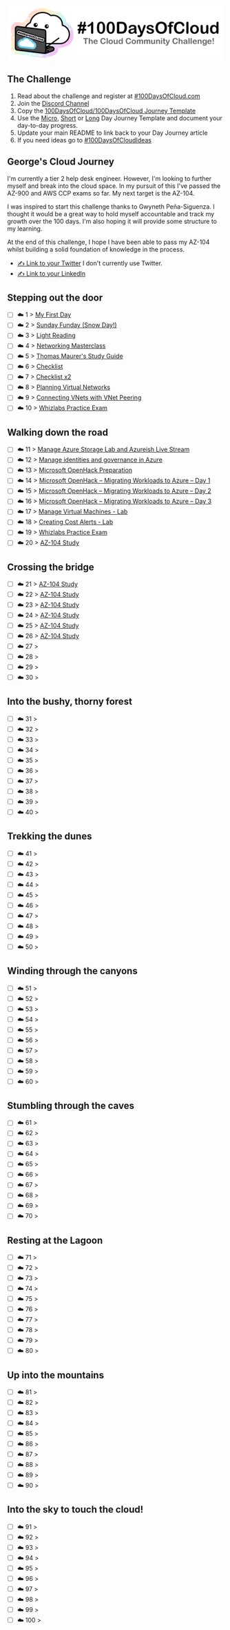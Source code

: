 <p align="center">
  <img src="banner.png">
</p>

## The Challenge
1. Read about the challenge and register at [#100DaysOfCloud.com](https://100DaysOfCloud.com)
2. Join the [Discord Channel](https://discord.gg/c6Db8nY)
3. Copy the [100DaysOfCloud/100DaysOfCloud Journey Template](https://github.com/100DaysOfCloud/100DaysOfCloud/generate)
4. Use the [Micro](Templates/000-DAY-ARTICLE-MICRO-TEMPLATE.md), [Short](Templates/001-DAY-ARTICLE-SHORT-TEMPLATE.md) or [Long](Templates/002-DAY-ARTICLE-LONG-TEMPLATE.md) Day Journey Template and document your day-to-day progress.
5. Update your main README to link back to your Day Journey article
4. If you need ideas go to [#100DaysOfCloudIdeas](https://github.com/100DaysOfCloud/100DaysOfCloudIdeas)

## George's Cloud Journey

I'm currently a tier 2 help desk engineer. However, I'm looking to further myself and break into the cloud space. In my pursuit of this I've passed the AZ-900 and AWS CCP exams so far. My next target is the AZ-104.

I was inspired to start this challenge thanks to Gwyneth Peña-Siguenza. I thought it would be a great way to hold myself accountable and track my growth over the 100 days. I'm also hoping it will provide some structure to my learning. 

At the end of this challenge, I hope I have been able to pass my AZ-104 whilst building a solid foundation of knowledge in the process.

- [✍️ Link to your Twitter](https://twitter.com/username) I don't currently use Twitter. 
- [✍️ Link to your LinkedIn](https://www.linkedin.com/in/george-pelling-145634a1)

## Stepping out the door

- [ ] ☁️ 1 > [My First Day](Journey/001/Readme.md)
- [ ] ☁️ 2 > [Sunday Funday (Snow Day!)](Journey/002/Readme.md)
- [ ] ☁️ 3 > [Light Reading](Journey/003/Readme.md)
- [ ] ☁️ 4 > [Networking Masterclass](Journey/004/Readme.md)
- [ ] ☁️ 5 > [Thomas Maurer's Study Guide](Journey/005/Readme.md)
- [ ] ☁️ 6 > [Checklist](Journey/006/Readme.md)
- [ ] ☁️ 7 > [Checklist x2](Journey/007/Readme.md)
- [ ] ☁️ 8 > [Planning Virtual Networks](Journey/008/Readme.md)
- [ ] ☁️ 9 > [Connecting VNets with VNet Peering](Journey/009/Readme.md)
- [ ] ☁️ 10 > [Whizlabs Practice Exam](Journey/010/Readme.md)

## Walking down the road

- [ ] ☁️ 11 > [Manage Azure Storage Lab and Azureish Live Stream](Journey/011/Readme.md)
- [ ] ☁️ 12 > [Manage identities and governance in Azure](Journey/012/Readme.md)
- [ ] ☁️ 13 > [Microsoft OpenHack Preparation](Journey/013/Readme.md)
- [ ] ☁️ 14 > [Microsoft OpenHack – Migrating Workloads to Azure – Day 1](Journey/014/Readme.md)
- [ ] ☁️ 15 > [Microsoft OpenHack – Migrating Workloads to Azure – Day 2](Journey/015/Readme.md)
- [ ] ☁️ 16 > [Microsoft OpenHack – Migrating Workloads to Azure – Day 3](Journey/016/Readme.md)
- [ ] ☁️ 17 > [Manage Virtual Machines - Lab](Journey/017/Readme.md)
- [ ] ☁️ 18 > [Creating Cost Alerts - Lab](Journey/018/Readme.md)
- [ ] ☁️ 19 > [Whizlabs Practice Exam](Journey/019/Readme.md)
- [ ] ☁️ 20 > [AZ-104 Study](Journey/020/Readme.md)

## Crossing the bridge

- [ ] ☁️ 21 > [AZ-104 Study](Journey/021/Readme.md)
- [ ] ☁️ 22 > [AZ-104 Study](Journey/022/Readme.md)
- [ ] ☁️ 23 > [AZ-104 Study](Journey/023/Readme.md)
- [ ] ☁️ 24 > [AZ-104 Study](Journey/024/Readme.md)
- [ ] ☁️ 25 > [AZ-104 Study](Journey/025/Readme.md)
- [ ] ☁️ 26 > [AZ-104 Study](Journey/026/Readme.md)
- [ ] ☁️ 27 > [](Journey/027/Readme.md)
- [ ] ☁️ 28 > [](Journey/028/Readme.md)
- [ ] ☁️ 29 > [](Journey/029/Readme.md)
- [ ] ☁️ 30 > [](Journey/030/Readme.md)

## Into the bushy, thorny forest

- [ ] ☁️ 31 > [](Journey/031/Readme.md)
- [ ] ☁️ 32 > [](Journey/032/Readme.md)
- [ ] ☁️ 33 > [](Journey/033/Readme.md)
- [ ] ☁️ 34 > [](Journey/034/Readme.md)
- [ ] ☁️ 35 > [](Journey/035/Readme.md)
- [ ] ☁️ 36 > [](Journey/036/Readme.md)
- [ ] ☁️ 37 > [](Journey/037/Readme.md)
- [ ] ☁️ 38 > [](Journey/038/Readme.md)
- [ ] ☁️ 39 > [](Journey/039/Readme.md)
- [ ] ☁️ 40 > [](Journey/040/Readme.md)

## Trekking the dunes

- [ ] ☁️ 41 > [](Journey/041/Readme.md)
- [ ] ☁️ 42 > [](Journey/042/Readme.md)
- [ ] ☁️ 43 > [](Journey/043/Readme.md)
- [ ] ☁️ 44 > [](Journey/044/Readme.md)
- [ ] ☁️ 45 > [](Journey/045/Readme.md)
- [ ] ☁️ 46 > [](Journey/046/Readme.md)
- [ ] ☁️ 47 > [](Journey/047/Readme.md)
- [ ] ☁️ 48 > [](Journey/048/Readme.md)
- [ ] ☁️ 49 > [](Journey/049/Readme.md)
- [ ] ☁️ 50 > [](Journey/050/Readme.md)

## Winding through the canyons

- [ ] ☁️ 51 > [](Journey/051/Readme.md)
- [ ] ☁️ 52 > [](Journey/052/Readme.md)
- [ ] ☁️ 53 > [](Journey/053/Readme.md)
- [ ] ☁️ 54 > [](Journey/054/Readme.md)
- [ ] ☁️ 55 > [](Journey/055/Readme.md)
- [ ] ☁️ 56 > [](Journey/056/Readme.md)
- [ ] ☁️ 57 > [](Journey/057/Readme.md)
- [ ] ☁️ 58 > [](Journey/058/Readme.md)
- [ ] ☁️ 59 > [](Journey/059/Readme.md)
- [ ] ☁️ 60 > [](Journey/060/Readme.md)

## Stumbling through the caves

- [ ] ☁️ 61 > [](Journey/061/Readme.md)
- [ ] ☁️ 62 > [](Journey/062/Readme.md)
- [ ] ☁️ 63 > [](Journey/063/Readme.md)
- [ ] ☁️ 64 > [](Journey/064/Readme.md)
- [ ] ☁️ 65 > [](Journey/065/Readme.md)
- [ ] ☁️ 66 > [](Journey/066/Readme.md)
- [ ] ☁️ 67 > [](Journey/067/Readme.md)
- [ ] ☁️ 68 > [](Journey/068/Readme.md)
- [ ] ☁️ 69 > [](Journey/069/Readme.md)
- [ ] ☁️ 70 > [](Journey/070/Readme.md)

## Resting at the Lagoon

- [ ] ☁️ 71 > [](Journey/071/Readme.md)
- [ ] ☁️ 72 > [](Journey/072/Readme.md)
- [ ] ☁️ 73 > [](Journey/073/Readme.md)
- [ ] ☁️ 74 > [](Journey/074/Readme.md)
- [ ] ☁️ 75 > [](Journey/075/Readme.md)
- [ ] ☁️ 76 > [](Journey/076/Readme.md)
- [ ] ☁️ 77 > [](Journey/077/Readme.md)
- [ ] ☁️ 78 > [](Journey/078/Readme.md)
- [ ] ☁️ 79 > [](Journey/079/Readme.md)
- [ ] ☁️ 80 > [](Journey/080/Readme.md)

## Up into the mountains

- [ ] ☁️ 81 > [](Journey/081/Readme.md)
- [ ] ☁️ 82 > [](Journey/082/Readme.md)
- [ ] ☁️ 83 > [](Journey/083/Readme.md)
- [ ] ☁️ 84 > [](Journey/084/Readme.md)
- [ ] ☁️ 85 > [](Journey/085/Readme.md)
- [ ] ☁️ 86 > [](Journey/086/Readme.md)
- [ ] ☁️ 87 > [](Journey/087/Readme.md)
- [ ] ☁️ 88 > [](Journey/088/Readme.md)
- [ ] ☁️ 89 > [](Journey/089/Readme.md)
- [ ] ☁️ 90 > [](Journey/090/Readme.md)

## Into the sky to touch the cloud!

- [ ] ☁️ 91 > [](Journey/091/Readme.md)
- [ ] ☁️ 92 > [](Journey/092/Readme.md)
- [ ] ☁️ 93 > [](Journey/093/Readme.md)
- [ ] ☁️ 94 > [](Journey/094/Readme.md)
- [ ] ☁️ 95 > [](Journey/095/Readme.md)
- [ ] ☁️ 96 > [](Journey/096/Readme.md)
- [ ] ☁️ 97 > [](Journey/097/Readme.md)
- [ ] ☁️ 98 > [](Journey/098/Readme.md)
- [ ] ☁️ 99 > [](Journey/099/Readme.md)
- [ ] ☁️ 100 > [](Journey/100/Readme.md)
